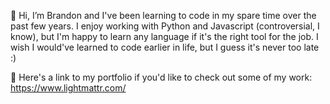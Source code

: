 👋  Hi, I’m Brandon and I've been learning to code in my spare time over the past few years. I enjoy working with Python and Javascript (controversial, I know), but I'm happy to learn any language if it's the right tool for the job. I wish I would've learned to code earlier in life, but I guess it's never too late :)

🔗  Here's a link to my portfolio if you'd like to check out some of my work: https://www.lightmattr.com/
